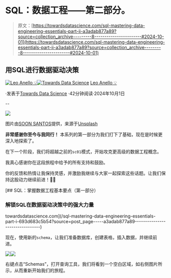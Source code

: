 # SQL：数据工程——第二部分。

> 原文：[https://towardsdatascience.com/sql-mastering-data-engineering-essentials-part-ii-a3adab877a89?source=collection_archive---------8-----------------------#2024-10-01](https://towardsdatascience.com/sql-mastering-data-engineering-essentials-part-ii-a3adab877a89?source=collection_archive---------8-----------------------#2024-10-01)

## 用SQL进行数据驱动决策

[](https://medium.com/@panData?source=post_page---byline--a3adab877a89--------------------------------)[![Leo Anello 💡](../Images/635ecdec15cda7864d92bf0f1496b6fa.png)](https://medium.com/@panData?source=post_page---byline--a3adab877a89--------------------------------)[](https://towardsdatascience.com/?source=post_page---byline--a3adab877a89--------------------------------)[![Towards Data Science](../Images/a6ff2676ffcc0c7aad8aaf1d79379785.png)](https://towardsdatascience.com/?source=post_page---byline--a3adab877a89--------------------------------) [Leo Anello 💡](https://medium.com/@panData?source=post_page---byline--a3adab877a89--------------------------------)

·发表于[Towards Data Science](https://towardsdatascience.com/?source=post_page---byline--a3adab877a89--------------------------------) ·42分钟阅读·2024年10月1日

--

![](../Images/d692699bf894b249da23c4e318ecfaf8.png)

图片由[SOON SANTOS](https://unsplash.com/@soonsam?utm_source=medium&utm_medium=referral)提供，来源于[Unsplash](https://unsplash.com/?utm_source=medium&utm_medium=referral)

**非常感谢你至今与我同行！** 本系列的第一部分为我们打下了基础，现在是时候更深入地探索了。

在下一个阶段，我们将超越之前的`sc01`模式，开始攻克更高级的数据工程概念。

我真心感谢你在这段旅程中给予的所有支持和鼓励。

你的反馈和热情让我保持灵感，并激励我继续与大家一起探索这些话题。让我们保持这股动力继续前进！👏👏

[](/sql-mastering-data-engineering-essentials-part-i-693d683c5b54?source=post_page-----a3adab877a89--------------------------------) [## SQL：掌握数据工程基本要点（第一部分）

### 解锁SQL在数据驱动决策中的强大力量

towardsdatascience.com](/sql-mastering-data-engineering-essentials-part-i-693d683c5b54?source=post_page-----a3adab877a89--------------------------------)

现在，使用新的`schema`，让我们准备数据库，创建表格，插入数据，并继续前进。

![](../Images/d082b8d2764727d154523280a5b046c4.png)![](../Images/195f44307c19c844dd160d111a7a7d00.png)

右键点击“Schemas”，打开查询工具，我们将看到一个空白区域，如右侧图片所示，从而重新开始我们的旅程。

